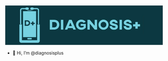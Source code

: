 [![Header](https://raw.githubusercontent.com/diagnosisplus/diagnosisplus/main/diagnosis%20plus%20banner.jpg "Header")](https://diagnosis.plus/)
- 👋 Hi, I’m @diagnosisplus
